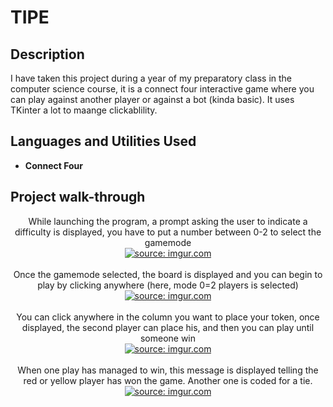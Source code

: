 <h1>TIPE</h1>

<h2>Description</h2>
I have taken this project during a year of my preparatory class in the computer science course, it is a connect four interactive game where you can play against another player or against a bot (kinda basic). It uses TKinter a lot to maange clickablility.
<br />


<h2>Languages and Utilities Used</h2>

- <b>Connect Four</b>


<h2>Project walk-through</h2>

<p align="center">
While launching the program, a prompt asking the user to indicate a difficulty is displayed, you have to put a number between 0-2 to select the gamemode<br/>
<a href="https://imgur.com/kBQDRoi"><img src="https://i.imgur.com/kBQDRoi.png" title="source: imgur.com" /></a>
<br />
<br />
Once the gamemode selected, the board is displayed and you can begin to play by clicking anywhere (here, mode 0=2 players is selected) <br/>
<a href="https://imgur.com/k0LrBQB"><img src="https://i.imgur.com/k0LrBQB.png" title="source: imgur.com" /></a>
<br />
<br />
You can click anywhere in the column you want to place your token, once displayed, the second player can place his, and then you can play until someone win<br/>
<a href="https://imgur.com/Yxq3A0K"><img src="https://i.imgur.com/Yxq3A0K.png" title="source: imgur.com" /></a>
<br />
<br />
When one play has managed to win, this message is displayed telling the red or yellow player has won the game. Another one is coded for a tie.<br/>
<a href="https://imgur.com/G9IZQY3"><img src="https://i.imgur.com/G9IZQY3.png" title="source: imgur.com" /></a>
<br />
<br />

